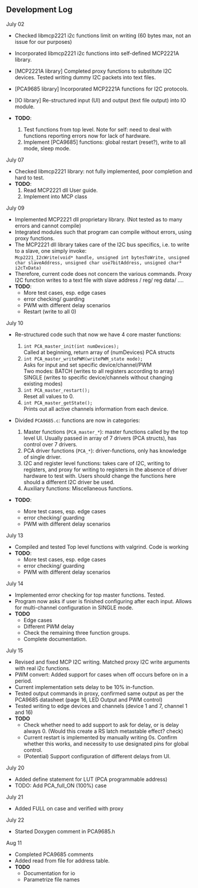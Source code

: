## Development Log

July 02

- Checked libmcp2221 i2c functions limit on writing (60 bytes max, not an issue for our purposes)
- Incorporated libmcp2221 i2c functions into self-defined MCP2221A library.
- [MCP2221A library] Completed proxy functions to substitute I2C devices. Tested writing dummy I2C packets into text files.
- [PCA9685 library] Incorporated MCP2221A functions for I2C protocols.
- [IO library] Re-structured input (UI) and output (text file output) into IO module.

- **TODO**: 
    1. Test functions from top level. Note for self: need to deal with functions reporting errors now for lack of hardware.
    2. Implement [PCA9685] functions: global restart (reset?), write to all mode, sleep mode.

July 07

- Checked libmcp2221 library: not fully implemented, poor completion and hard to test.
- **TODO**:
    1. Read MCP2221 dll User guide.
    2. Implement into MCP class

July 09

- Implemented MCP2221 dll proprietary library. (Not tested as to many errors and cannot compile)
- Integrated modules such that program can compile without errors, using proxy functions. 
- The MCP2221 dll library takes care of the I2C bus specifics, i.e. to write to a slave, one simply invoke:\
   `Mcp2221_I2cWrite(void* handle, unsigned int bytesToWrite, unsigned char slaveAddress, unsigned char use7bitAddress, unsigned char* i2cTxData)`
- Therefore, current code does not concern the various commands. Proxy I2C function writes to a text file with slave address / reg/ reg data/ ....
- **TODO**: 
    - More test cases, esp. edge cases
    - error checking/ guarding
    - PWM with different delay scenarios
    - Restart (write to all 0)

July 10

- Re-structured code such that now we have 4 core master functions:
    1. `int PCA_master_init(int numDevices);` \
        Called at beginning, return array of (numDevices) PCA structs
    2. `int PCA_master_writePWM(writePWM_state mode);` \
        Asks for input and set specific device/channel/PWM \
        Two modes:   BATCH  (writes to all registers according to array)\
                     SINGLE (writes to specific device/channels without changing existing modes)
    3. `int PCA_master_restart();` \
        Reset all values to 0.
    4. `int PCA_master_getState();`  \
        Prints out all active channels information from each device. 

  
- Divided `PCA9685.c`: functions are now in categories:
    1. Master functions (`PCA_master_*`): master functions called by the top level UI. Usually passed in array of 7 drivers (PCA structs), has control over 7 drivers.
    2. PCA driver functions (`PCA_*`): driver-functions, only has knowledge of single driver. 
    3. I2C and register level functions: takes care of I2C, writing to registers, and proxy for writing to registers in the absence of driver hardware to test with. Users should change the functions here should a different I2C driver be used.  
    4. Auxiliary functions: Miscellaneous functions. 

- **TODO**:
    - More test cases, esp. edge cases
    - error checking/ guarding
    - PWM with different delay scenarios
 
July 13

- Compiled and tested Top level functions with valgrind. Code is working
- **TODO**:
    - More test cases, esp. edge cases
    - error checking/ guarding
    - PWM with different delay scenarios

July 14
- Implemented error checking for top master functions. Tested. 
- Program now asks if user is finished configuring after each input. Allows for multi-channel configuration in SINGLE mode.
- **TODO**
    - Edge cases
    - Different PWM delay
    - Check the remaining three function groups. 
    - Complete documentation. 

July 15
- Revised and fixed MCP I2C writing. Matched proxy I2C write arguments with real i2c functions. 
- PWM convert: Added support for cases when off occurs before on in a period. 
- Current implementation sets delay to be 10% in-function. 
- Tested output commands in proxy, confirmed same output as per the PCA9685 datasheet (page 16, LED Output and PWM control)
- Tested writing to edge devices and channels (device 1 and 7, channel 1 and 16)
- **TODO**
    - Check whether need to add support to ask for delay, or is delay always 0. (Would this create a RS latch metastable effect? check)
    - Current restart is implemented by manually writing 0s. Confirm whether this works, and necessity to use designated pins for global control. 
    - (Potential) Support configuration of different delays from UI. 

July 20 
- Added define statement for LUT (PCA programmable address)
- TODO: Add PCA_full_ON (100%) case

July 21
- Added FULL on case and  verified with proxy

July 22
- Started Doxygen comment in PCA9685.h

Aug 11
- Completed PCA9685 comments
- Added read from file for address table. 
- **TODO**
    - Documentation for io
    - Parametrize file names

